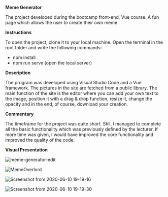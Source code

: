 **Meme Generator**

The project developed during the bootcamp front-end, Vue course. A fun page which allows the user to create their own meme.

**Instructions**

To open the project, clone it to your local machine. Open the terminal in the root folder and write the following commands:

* npm install
* npm run serve (open the local server)

**Description**

The program was developed using Visual Studio Code and a Vue framework. The pictures in the site are fetched from a public library. The main function of the site is the editor where you can add your own text to the image, position it with a drag & drop function, resize it, change the opacity and in the end, of course, download your creation.

**Commentary**

The timeframe for the project was quite short. Still, I managed to complete all the basic functionality which was previously defined by the lecturer. If more time was given, I would have improved the core functionality and improved the quality of the code.

**Visual Presentation**

![meme-generator-edit](https://user-images.githubusercontent.com/48471924/84293949-2209f500-ab51-11ea-8b6b-29ed96b80031.gif)

![MemeOverlord](https://user-images.githubusercontent.com/48471924/84294080-52519380-ab51-11ea-802f-bf87acc0b0ee.png)

![Screenshot from 2020-06-10 19-19-16](https://user-images.githubusercontent.com/48471924/84294225-8af16d00-ab51-11ea-9d02-d261165ad60b.png)


![Screenshot from 2020-06-10 19-19-30](https://user-images.githubusercontent.com/48471924/84294018-3d750000-ab51-11ea-83cf-a8821ed60f11.png)



